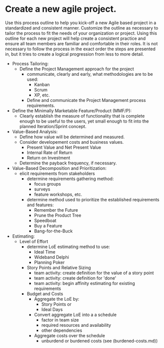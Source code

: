 # Create a new agile project.

Use this process outline to help you kick-off a new Agile based project in a standardized and consistent manner.  Customize the outline as necessary to tailor the process to fit the needs of your organization or project.  Using this outline for each new project will help create a consistent practice and ensure all team members are familiar and comfortable in their roles.  It is not necessary to follow the process in the exact order the steps are presented in, but it tries to create a logical progression from less to more detail.  

* Process Tailoring:
  * Define the Project Management approach for the project
    * communicate, clearly and early, what methodologies are to be used:
	  - Kanban
	  - Scrum
	  - XP, etc.
	* Define and communicate the Project Management process requirements.
* Define the Minimally Marketable Feature/Product (MMF/P):
  * Clearly establish the measure of functionality that is complete enough to be useful to the users, yet small enough to fit into the planned Iteration/Sprint concept.
* Value-Based Analysis:
  * Define how value will be determined and measured.
  * Consider developement costs and business values.
    - Present Value and Net Present Value
	- Internal Rate of Return
	- Return on Investment
  * Determine the payback frequency, if necessary.
* Value-Based Decomposition and Prioritization:
  * elicit requirements from stakeholders
    - determine requirements gathering method:
	  - focus groups
	  - surveys
	  - feature workshops, etc.
	- determine method used to prioritize the established requirements and features:
	  - Remember the Future
	  - Prune the Product Tree
	  - Speedboat
	  - Buy a Feature
	  - Bang-for-the-Buck
* Estimating:
  * Level of Effort
    - determine LoE estimating method to use:
	  - Ideal Time
	  - Wideband Delphi
	  - Planning Poker
	- Story Points and Relative Sizing 
	  - team activity: create definition for the value of a story point
	  - team activity: create definition for 'done'
	  - team activity: begin affinity estimating for existing requirements 
    - Budget and Costs
	  - Aggregate the LoE by:
	    - Story Points or
		- Ideal Days
	  - Convert aggregate LoE into a a schedule
	    - factor in team size
		- required resources and availability
		- other dependencies
	  - Aggregate costs over the schedule
	    - unburdend or burdened costs (see (burdened-costs.md))


